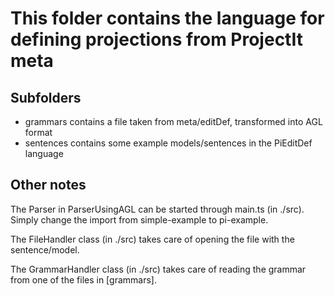 # This folder contains the language for defining projections from ProjectIt meta

## Subfolders

* grammars contains a file taken from meta/editDef, transformed into AGL format
* sentences contains some example models/sentences in the PiEditDef language

## Other notes

The Parser in ParserUsingAGL can be started through main.ts (in ./src). Simply change the import
from simple-example to pi-example.

The FileHandler class (in ./src) takes care of opening the file with the sentence/model.

The GrammarHandler class (in ./src) takes care of reading the grammar from one of the 
files in [grammars].
